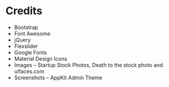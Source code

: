 # Credits
- Bootstrap
- Font Awesome
- jQuery
- Flexslider
- Google Fonts
- Material Design Icons
- Images – Startup Stock Photos, Death to the stock photo and uifaces.com
- Screenshots – AppKit Admin Theme
